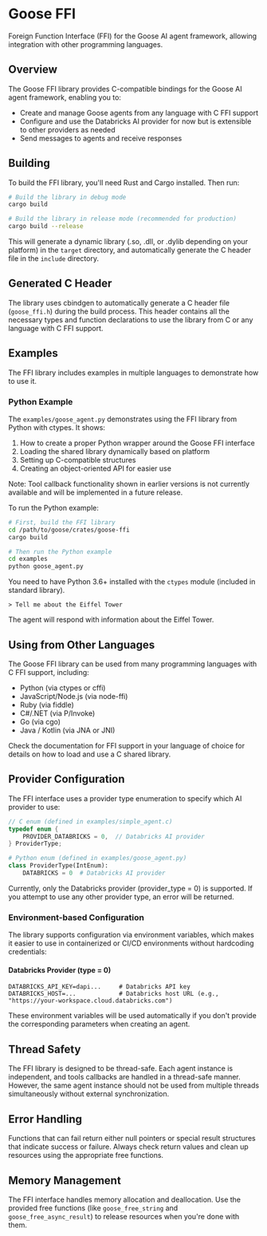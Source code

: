 # Goose FFI

Foreign Function Interface (FFI) for the Goose AI agent framework, allowing integration with other programming languages.

## Overview

The Goose FFI library provides C-compatible bindings for the Goose AI agent framework, enabling you to:

- Create and manage Goose agents from any language with C FFI support
- Configure and use the Databricks AI provider for now but is extensible to other providers as needed
- Send messages to agents and receive responses

## Building

To build the FFI library, you'll need Rust and Cargo installed. Then run:

```bash
# Build the library in debug mode
cargo build

# Build the library in release mode (recommended for production)
cargo build --release
```

This will generate a dynamic library (.so, .dll, or .dylib depending on your platform) in the `target` directory, and automatically generate the C header file in the `include` directory.

## Generated C Header

The library uses cbindgen to automatically generate a C header file (`goose_ffi.h`) during the build process. This header contains all the necessary types and function declarations to use the library from C or any language with C FFI support.

## Examples

The FFI library includes examples in multiple languages to demonstrate how to use it.

### Python Example

The `examples/goose_agent.py` demonstrates using the FFI library from Python with ctypes. It shows:

1. How to create a proper Python wrapper around the Goose FFI interface
2. Loading the shared library dynamically based on platform
3. Setting up C-compatible structures
4. Creating an object-oriented API for easier use

Note: Tool callback functionality shown in earlier versions is not currently available and will be implemented in a future release.

To run the Python example:

```bash
# First, build the FFI library
cd /path/to/goose/crates/goose-ffi
cargo build

# Then run the Python example
cd examples
python goose_agent.py
```

You need to have Python 3.6+ installed with the `ctypes` module (included in standard library).


```
> Tell me about the Eiffel Tower
```

The agent will respond with information about the Eiffel Tower.

## Using from Other Languages

The Goose FFI library can be used from many programming languages with C FFI support, including:

- Python (via ctypes or cffi)
- JavaScript/Node.js (via node-ffi)
- Ruby (via fiddle)
- C#/.NET (via P/Invoke)
- Go (via cgo)
- Java / Kotlin (via JNA or JNI)

Check the documentation for FFI support in your language of choice for details on how to load and use a C shared library.

## Provider Configuration

The FFI interface uses a provider type enumeration to specify which AI provider to use:

```c
// C enum (defined in examples/simple_agent.c)
typedef enum {
    PROVIDER_DATABRICKS = 0,  // Databricks AI provider
} ProviderType;
```

```python
# Python enum (defined in examples/goose_agent.py)
class ProviderType(IntEnum):
    DATABRICKS = 0  # Databricks AI provider
```

Currently, only the Databricks provider (provider_type = 0) is supported. If you attempt to use any other provider type, an error will be returned.

### Environment-based Configuration

The library supports configuration via environment variables, which makes it easier to use in containerized or CI/CD environments without hardcoding credentials:

#### Databricks Provider (type = 0)

```
DATABRICKS_API_KEY=dapi...     # Databricks API key
DATABRICKS_HOST=...            # Databricks host URL (e.g., "https://your-workspace.cloud.databricks.com")
```

These environment variables will be used automatically if you don't provide the corresponding parameters when creating an agent.

## Thread Safety

The FFI library is designed to be thread-safe. Each agent instance is independent, and tools callbacks are handled in a thread-safe manner. However, the same agent instance should not be used from multiple threads simultaneously without external synchronization.

## Error Handling

Functions that can fail return either null pointers or special result structures that indicate success or failure. Always check return values and clean up resources using the appropriate free functions.

## Memory Management

The FFI interface handles memory allocation and deallocation. Use the provided free functions (like `goose_free_string` and `goose_free_async_result`) to release resources when you're done with them.
